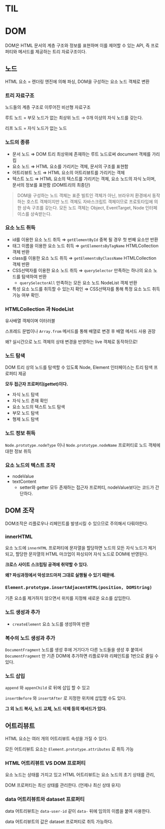 # TIL 

# DOM

DOM은 HTML 문서의 계층 구조와 정보를 표현하며 이를 제어할 수 있는 API, 즉 프로퍼티와 메서드를 제공하는 트리 자료구조이다.

## 노드

HTML 요소 =  렌더링 엔진에 의해 파싱, DOM을 구성하는 요소 노드 객체로 변환

### 트리 자료구조

노드들의 계층 구조로 이루어진 비선형 자료구조

루트 노드 = 부모 노드가 없는 최상위 노드 → 0개 이상의 자식 노드를 갖는다.

리프 노드 = 자식 노드가 없는 노드

### 노드의 종류

- 문서 노드 ⇒ DOM 트리 최상위에 존재하는 루트 노드로써 document 객체를 가리킴
- 요소 노드 ⇒ HTML 요소를 가리키는 객체, 문서의 구조를 표현함
- 어트리뷰트 노드 ⇒ HTML 요소의 어트리뷰트를 가리키는 객체
- 텍스트 노드 ⇒ HTML 요소의 텍스트를 가리키는 객체, 요소 노드의 자식 노이며, 문서의 정보를 표현함 (DOM트리의 최종단)

> DOM을 구성하는 노드 객체는 표준 빌트인 객체가 아닌, 브라우저 환경에서 동작하는 호스트 객체이지만 노드 객체도 자바스크립트 객체이므로 프로토타입에 의한 상속 구조를 갖는다.            모든 노드 객체는 Object, EventTarget, Node 인터페이스를 상속받는다.
>

### 요소 노드 취득

- id를 이용한 요소 노드 취득 ⇒ `getElementById` 중복 될 경우 첫 번째 요소만 반환
- 태그 이름을 이용한 요소 노드 취득 ⇒ `getElementsByTagName` HTMLCollection 객체 반환
- class를 이용한 요소 노드 취득 ⇒ `getElementsByClassName` HTMLCollection 객체 반환
- CSS선택자를 이용한 요소 노드 취득 ⇒ `querySelector` 만족하는 하나의 요소 노드를 탐색하여 반환
    - `querySelectorAll` 만족하는 모든 요소 노드 NodeList 객체 반환
- 특성 요소 노드를 취득할 수 있는지 확인  ⇒ CSS선택자를 통해 특정 요소 노드 취득 가능 여부 확인.

### HTMLCollection 과 NodeList

유사배열 객체이며 이터러블

스프레드 문법이나 `Array.from` 메서드를 통해 배열로 변경 후 배열 메서드 사용 권장

왜? 실시간으로 노드 객체의 상태 변경을 반영하는 live 객체로 동작하므로!

### 노드 탐색

DOM 트리 상의 노드를 탐색할 수 있도록 Node, Element 인터페이스는 트리 탐색 프로퍼티 제공

**모두 접근자 프로퍼티(gettet)이다.**

- 자식 노드 탐색
- 자식 노드 존재 확인
- 요소 노드의 텍스트 노드 탐색
- 부모 노드 탐색
- 형제 노드 탐색

### 노드 정보 취득

`Node.prototype.nodeType` 이나 `Node.prototype.nodeName` 프로퍼티로 노드 객체에 대한 정보 취득

### 요소 노드의 텍스트 조작

- nodeValue
- textContent
    - setter와 getter 모두 존재하는 접근자 프로퍼티, nodeValue보다는 코드가 간단하다.

## DOM 조작

DOM조작은 리플로우나 리페인트를 발생시킬 수 있으므로 주의해서 다뤄야한다.

### innerHTML

요소 노드에 `innerHTML` 프로퍼티에 문자열을 할당하면 노드의 모든 자식 노드가 제거 되고, 할당한 문자열의 HTML 마크업이 파싱되어 자식 노드로 DOM에 반영된다.

**크로스 사이트 스크립팅 공격에 취약할 수 있다.**

**왜? 파싱과정에서 악성코드마저 그대로 실행될 수 있기 때문에.**

### `Element.prototype.insertAdjacentHTML(position, DOMString)`

기존 요소를 제거하지 않으면서 위치를 지정해 새로운 요소를 삽입한다.

### 노드 생성과 추가

- `createElement` 요소 노드를 생성하여 반환

### 복수의 노드 생성과 추가

`DocumentFragment` 노드를 생성 후에 거기다가 다른 노드들을 생성 후 붙여서 `DocumentFragment` 만 기존 DOM에 추가하면 리플로우와 리페인트를 1번으로 줄일 수 있다.

### 노드 삽입

`append` 와 `appenChild` 로 뒤에 삽입 할 수 있고

`insertBefore` 와 `insertAfter` 로 지정한 위치에 삽입할 수도 있다.

**그 외 노드 복사, 노드 교체, 노드 삭제 등의 메서드가 있다.**

## 어트리뷰트

HTML  요소는 여러 개의 어트리뷰트 속성을 가질 수 있다.

모든 어트리뷰트 요소는 `Element.prototype.attributes` 로 취득 가능

### HTML 어트리뷰트 VS DOM 프로퍼티

요소 노드는 상태를 가지고 있고 HTML 어트리뷰트는 요소 노드의 초기 상태를 관리,

DOM 프로퍼티는 최신 상태를 관리한다. (언제나 최신 상태 유지)

### data 어트리뷰트와 dataset 프로퍼티

data 어트리뷰트는 `data-user-id` 같이 `data-` 뒤에 임의의 이름을 붙여 사용한다.

data 어트리뷰트의 값은 dataset 프로퍼티로 취득 가능하다.
